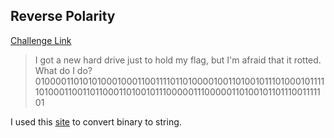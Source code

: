 **Reverse Polarity**
-------------
[Challenge Link](https://ctflearn.com/challenge/230)  

> I got a new hard drive just to hold my flag, but I'm afraid that it rotted. What do I do?  
> 01000011010101000100011001111011010000100110100101110100010111110100011001101100011010010111000001110000011010010110111001111101

I used this [site](https://codebeautify.org/binary-string-converter) to convert binary to string.

